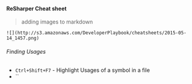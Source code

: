 #### ReSharper Cheat sheet 

> adding images to markdown
```
![](http://s3.amazonaws.com/DeveloperPlaybook/cheatsheets/2015-05-14_1457.png)
```
###### Finding Usages

- `Ctrl+Shift+F7` - Highlight Usages of a symbol in a file
- ``
